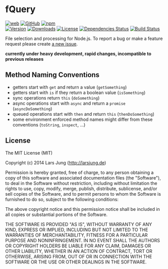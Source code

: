 # fQuery

[![web][web-img]][web-url] [![GitHub][github-img]][github-url] [![npm][npm-img]][npm-url]
<br>
[![Version][npm-v-img]][npm-url] [![Downloads][npm-dm-img]][npm-url] [![License][npm-l-img]][npm-url]
[![Dependencies Status][david-img]][david-url] [![Build Status][travis-img]][travis-url]

File selection and processing for Node.js.
To report a bug or make a feature request please create [a new issue][github-issue-url].

**currently under heavy development, rapid changes, incompatible to previous releases**


## Method Naming Conventions

* getters start with `get` and return a value (`getSomething`)
* getters start with `is` if they return a boolean value (`isSomething`)
* sync operations return `this` (`doSomething`)
* async operations start with `async` and return a `promise` (`asyncDoSomething`)
* queued operations start with `then` and return `this` (`thenDoSomething`)
* some environment enforced method names might differ from these conventions (`toString`, `inspect`, ...)


## License
The MIT License (MIT)

Copyright (c) 2014 Lars Jung (http://larsjung.de)

Permission is hereby granted, free of charge, to any person obtaining a copy
of this software and associated documentation files (the "Software"), to deal
in the Software without restriction, including without limitation the rights
to use, copy, modify, merge, publish, distribute, sublicense, and/or sell
copies of the Software, and to permit persons to whom the Software is
furnished to do so, subject to the following conditions:

The above copyright notice and this permission notice shall be included in
all copies or substantial portions of the Software.

THE SOFTWARE IS PROVIDED "AS IS", WITHOUT WARRANTY OF ANY KIND, EXPRESS OR
IMPLIED, INCLUDING BUT NOT LIMITED TO THE WARRANTIES OF MERCHANTABILITY,
FITNESS FOR A PARTICULAR PURPOSE AND NONINFRINGEMENT. IN NO EVENT SHALL THE
AUTHORS OR COPYRIGHT HOLDERS BE LIABLE FOR ANY CLAIM, DAMAGES OR OTHER
LIABILITY, WHETHER IN AN ACTION OF CONTRACT, TORT OR OTHERWISE, ARISING FROM,
OUT OF OR IN CONNECTION WITH THE SOFTWARE OR THE USE OR OTHER DEALINGS IN
THE SOFTWARE.


[web-url]: http://larsjung.de/fquery/
[github-url]: https://github.com/lrsjng/fquery
[npm-url]: https://www.npmjs.org/package/fquery
[david-url]: https://david-dm.org/lrsjng/fquery
[travis-url]: https://travis-ci.org/lrsjng/fquery
[github-issue-url]: https://github.com/lrsjng/fquery/issues/new

[web-img]: http://img.shields.io/badge/web-larsjung.de/fquery-a0a060.svg?style=flat
[github-img]: http://img.shields.io/badge/GitHub-lrsjng/fquery-a0a060.svg?style=flat
[npm-img]: http://img.shields.io/badge/npm-fquery-a0a060.svg?style=flat

[npm-v-img]: http://img.shields.io/npm/v/fquery.svg?style=flat
[npm-dm-img]: http://img.shields.io/npm/dm/fquery.svg?style=flat
[npm-l-img]: http://img.shields.io/npm/l/fquery.svg?style=flat
[david-img]: http://img.shields.io/david/lrsjng/fquery.svg?style=flat
[travis-img]: http://img.shields.io/travis/lrsjng/fquery.svg?style=flat
